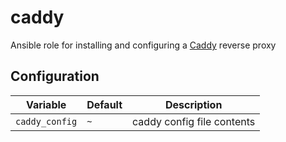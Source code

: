 # caddy
Ansible role for installing and configuring a [Caddy](https://caddyserver.com/) reverse proxy

## Configuration
| Variable | Default | Description |
| -------- | ------- | ----------- |
| `caddy_config` | `~` | caddy config file contents |
